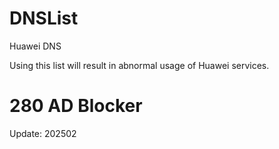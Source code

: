 # DNSList

Huawei DNS

Using this list will result in abnormal usage of Huawei services.

# 280 AD Blocker

Update: 202502
